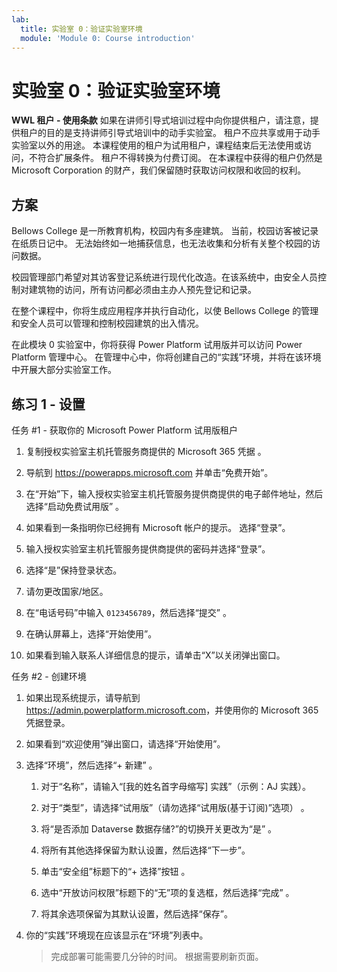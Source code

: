 ```yaml
---
lab:
  title: 实验室 0：验证实验室环境
  module: 'Module 0: Course introduction'
---
```


# 实验室 0：验证实验室环境

**WWL 租户 - 使用条款** 如果在讲师引导式培训过程中向你提供租户，请注意，提供租户的目的是支持讲师引导式培训中的动手实验室。 租户不应共享或用于动手实验室以外的用途。 本课程使用的租户为试用租户，课程结束后无法使用或访问，不符合扩展条件。 租户不得转换为付费订阅。 在本课程中获得的租户仍然是 Microsoft Corporation 的财产，我们保留随时获取访问权限和收回的权利。 

## 方案

Bellows College 是一所教育机构，校园内有多座建筑。 当前，校园访客被记录在纸质日记中。 无法始终如一地捕获信息，也无法收集和分析有关整个校园的访问数据。

校园管理部门希望对其访客登记系统进行现代化改造。在该系统中，由安全人员控制对建筑物的访问，所有访问都必须由主办人预先登记和记录。 

在整个课程中，你将生成应用程序并执行自动化，以使 Bellows College 的管理和安全人员可以管理和控制校园建筑的出入情况。

在此模块 0 实验室中，你将获得 Power Platform 试用版并可以访问 Power Platform 管理中心。 在管理中心中，你将创建自己的“实践”环境，并将在该环境中开展大部分实验室工作。


## 练习 1 - 设置

任务 #1 - 获取你的 Microsoft Power Platform 试用版租户

1.  复制授权实验室主机托管服务商提供的 Microsoft 365 凭据 。 

1.  导航到 <https://powerapps.microsoft.com> 并单击“免费开始”。

1.  在“开始”下，输入授权实验室主机托管服务提供商提供的电子邮件地址，然后选择“启动免费试用版” 。 

1.  如果看到一条指明你已经拥有 Microsoft 帐户的提示。 选择“登录”。 

1.  输入授权实验室主机托管服务提供商提供的密码并选择“登录”。

1.  选择“是”保持登录状态。 

1.  请勿更改国家/地区。 

1.  在“电话号码”中输入 `0123456789`，然后选择“提交” 。 

1.  在确认屏幕上，选择“开始使用”。 

1.  如果看到输入联系人详细信息的提示，请单击“X”以关闭弹出窗口。 


任务 #2 - 创建环境

1.  如果出现系统提示，请导航到 <https://admin.powerplatform.microsoft.com>，并使用你的 Microsoft 365 凭据登录。 

1.  如果看到“欢迎使用”弹出窗口，请选择“开始使用”。 

1.  选择“环境”，然后选择“+ 新建” 。

    1. 对于“名称”，请输入“[我的姓名首字母缩写] 实践”（示例：AJ 实践）。

    1. 对于“类型”，请选择“试用版”（请勿选择“试用版(基于订阅)”选项） 。

    1. 将“是否添加 Dataverse 数据存储?”的切换开关更改为“是” 。 

    1. 将所有其他选择保留为默认设置，然后选择“下一步”。 

    1. 单击“安全组”标题下的“+ 选择”按钮 。

    1. 选中“开放访问权限”标题下的“无”项的复选框，然后选择“完成”  。

    1. 将其余选项保留为其默认设置，然后选择“保存”。

1.  你的“实践”环境现在应该显示在“环境”列表中。 

    > 完成部署可能需要几分钟的时间。 根据需要刷新页面。


